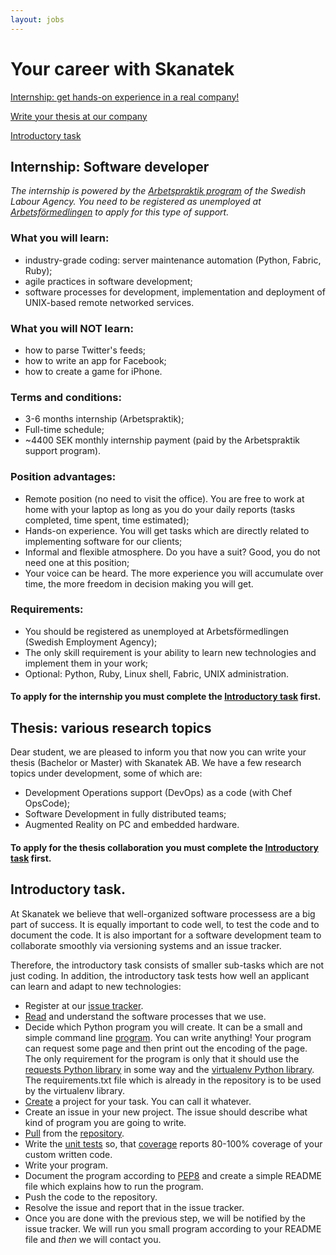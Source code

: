 ```yaml
---
layout: jobs 
---
```

# Your career with Skanatek

[Internship: get hands-on experience in a real company!](#internship)

[Write your thesis at our company](#thesis)

[Introductory task](#introductory_task)




## <a id="internship"></a> Internship: Software developer

*The internship is powered by the [Arbetspraktik program](http://www.arbetsformedlingen.se/download/18.46ccfec5127ddccec778000492/) of the Swedish Labour Agency. You need to be registered as unemployed at [Arbetsförmedlingen](http://www.arbetsformedlingen.se/) to apply for this type of support.*

### What you will learn:

- industry-grade coding: server maintenance automation (Python, Fabric, Ruby);
- agile practices in software development;
- software processes for development, implementation and deployment of UNIX-based remote networked services.

### What you will NOT learn:

- how to parse Twitter's feeds;
- how to write an app for Facebook;
- how to create a game for iPhone.

### Terms and conditions:
- 3-6 months internship (Arbetspraktik);
- Full-time schedule;
- ~4400 SEK monthly internship payment (paid by the Arbetspraktik support program).

### Position advantages:
- Remote position (no need to visit the office). You are free to work at home with your laptop as long as you do your daily reports (tasks completed, time spent, time estimated);
- Hands-on experience. You will get tasks which are directly related to implementing software for our clients;
- Informal and flexible atmosphere. Do you have a suit? Good, you do not need one at this position;
- Your voice can be heard. The more experience you will accumulate over time, the more freedom in decision making you will get.

### Requirements:
- You should be registered as unemployed at Arbetsförmedlingen (Swedish Employment Agency);
- The only skill requirement is your ability to learn new technologies and implement them in your work;
- Optional: Python, Ruby, Linux shell, Fabric, UNIX administration.

#### To apply for the internship you must complete the [Introductory task](#introductory_task) first.


## <a id="thesis"></a> Thesis: various research topics

Dear student, we are pleased to inform you that now you can write your thesis (Bachelor or Master) with Skanatek AB. We have a few research topics under development, some of which are:

- Development Operations support (DevOps) as a code (with Chef OpsCode);
- Software Development in fully distributed teams;
- Augmented Reality on PC and embedded hardware.

#### To apply for the thesis collaboration you must complete the [Introductory task](#introductory_task) first.

## <a id="introductory_task"></a>Introductory task.
At Skanatek we believe that well-organized software processess are a big part of success. It is equally important to code well, to test the code and to document the code. It is also important for a software development team to collaborate smoothly via versioning systems and an issue tracker.

Therefore, the introductory task consists of smaller sub-tasks which are not just coding. In addition, the introductory task tests how well an applicant can learn and adapt to new technologies:

- Register at our [issue tracker](http://redmine.platformable.net).
- [Read](http://redmine.platformable.net/projects/community/wiki) and understand the software processes that we use.
- Decide which Python program you will create. It can be a small and simple command line [program](http://learnpythonthehardway.org/book/ex8.html). You can write anything! Your program can request some page and then print out the encoding of the page. The only requirement for the program is only that it should use the [requests Python library](http://www.python-requests.org/en/latest/) in some way and the [virtualenv Python library](http://www.virtualenv.org/en/latest/). The requirements.txt file which is already in the repository is to be used by the virtualenv library.
- [Create](http://redmine.platformable.net/projects/new) a project for your task. You can call it whatever.
- Create an issue in your new project. The issue should describe what kind of program you are going to write.
- [Pull](http://git-scm.com/book) from the [repository](http://redmine.platformable.net/projects/community/wiki/How_to_use_git_with_Redmine).
- Write the [unit tests](https://en.wikipedia.org/wiki/Test-driven_development) so, that [coverage](http://nedbatchelder.com/code/coverage/) reports 80-100% coverage of your custom written code.
- Write your program.
- Document the program according to [PEP8](http://www.python.org/dev/peps/pep-0008/) and create a simple README file which explains how to run the program.
- Push the code to the repository.
- Resolve the issue and report that in the issue tracker.
- Once you are done with the previous step, we will be notified by the issue tracker. We will run you small program according to your README file and *then* we will contact you.
